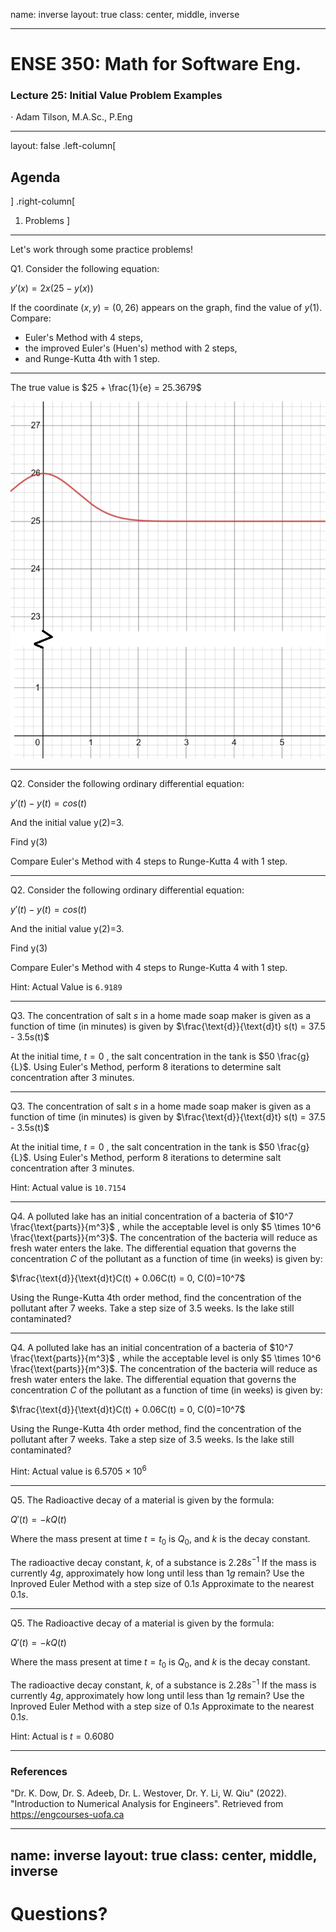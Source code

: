 name: inverse
layout: true
class: center, middle, inverse

---

# ENSE 350: Math for Software Eng.

### Lecture 25: Initial Value Problem Examples

$\cdot$ Adam Tilson, M.A.Sc., P.Eng

---

layout: false
.left-column[
  ## Agenda
]
.right-column[
1. Problems
]
---
Let's work through some practice problems!

Q1. Consider the following equation:

$y'(x)=2x(25-y(x))$

If the coordinate $(x,y) = (0, 26)$ appears on the graph, find the value of $y(1)$. Compare: 
- Euler's Method with 4 steps, 
- the improved Euler's (Huen's) method with 2 steps, 
- and Runge-Kutta 4th with 1 step.

---

The true value is $25 + \frac{1}{e} = 25.3679$

![](actual.png)

---

Q2. Consider the following ordinary differential equation:

$y'(t) - y(t) = cos(t)$

And the initial value y(2)=3.

Find y(3)

Compare Euler's Method with 4 steps to Runge-Kutta 4 with 1 step.

---

Q2. Consider the following ordinary differential equation:

$y'(t) - y(t) = cos(t)$

And the initial value y(2)=3.

Find y(3)

Compare Euler's Method with 4 steps to Runge-Kutta 4 with 1 step.

Hint: Actual Value is `6.9189`

---

Q3. The concentration of salt $s$ in a home made soap maker is given as a function of time (in minutes) is given by
$\frac{\text{d}}{\text{d}t} s(t) = 37.5 - 3.5s(t)$

At the initial time, $t=0$ , the salt concentration in the tank is $50 \frac{g}{L}$. Using Euler's Method, perform $8$ iterations to determine salt concentration after $3$ minutes.

---

Q3. The concentration of salt $s$ in a home made soap maker is given as a function of time (in minutes) is given by
$\frac{\text{d}}{\text{d}t} s(t) = 37.5 - 3.5s(t)$

At the initial time, $t=0$ , the salt concentration in the tank is $50 \frac{g}{L}$. Using Euler's Method, perform $8$ iterations to determine salt concentration after $3$ minutes.

Hint: Actual value is `10.7154`

---

Q4. A polluted lake has an initial concentration of a bacteria of $10^7 \frac{\text{parts}}{m^3}$ , while the acceptable level is only $5 \times 10^6 \frac{\text{parts}}{m^3}$. The concentration of the bacteria will reduce as fresh water enters the lake. The differential equation that governs the concentration $C$ of the pollutant as a function of time (in weeks) is given by:

$\frac{\text{d}}{\text{d}t}C(t) + 0.06C(t) = 0, C(0)=10^7$

Using the Runge-Kutta 4th order method, find the concentration of the pollutant after $7$ weeks. Take a step size of $3.5$ weeks. Is the lake still contaminated?

---

Q4. A polluted lake has an initial concentration of a bacteria of $10^7 \frac{\text{parts}}{m^3}$ , while the acceptable level is only $5 \times 10^6 \frac{\text{parts}}{m^3}$. The concentration of the bacteria will reduce as fresh water enters the lake. The differential equation that governs the concentration $C$ of the pollutant as a function of time (in weeks) is given by:

$\frac{\text{d}}{\text{d}t}C(t) + 0.06C(t) = 0, C(0)=10^7$

Using the Runge-Kutta 4th order method, find the concentration of the pollutant after $7$ weeks. Take a step size of $3.5$ weeks. Is the lake still contaminated?

Hint: Actual value is $6.5705 \times 10^6$

---

Q5. The Radioactive decay of a material is given by the formula:

$Q'(t)=-kQ(t)$

Where the mass present at time $t=t_0$ is $Q_0$, and $k$ is the decay constant. 

The radioactive decay constant, $k$, of a substance is $2.28 s^{-1}$ If the mass is currently $4g$, approximately how long until less than $1g$ remain? Use the Inproved Euler Method with a step size of $0.1 s$ Approximate to the nearest $0.1 s$.

---

Q5. The Radioactive decay of a material is given by the formula:

$Q'(t)=-kQ(t)$

Where the mass present at time $t=t_0$ is $Q_0$, and $k$ is the decay constant. 

The radioactive decay constant, $k$, of a substance is $2.28 s^{-1}$ If the mass is currently $4g$, approximately how long until less than $1g$ remain? Use the Inproved Euler Method with a step size of $0.1 s$ Approximate to the nearest $0.1 s$.

Hint: Actual is $t = 0.6080$

---

### References

"Dr. K. Dow, Dr. S. Adeeb, Dr. L. Westover, Dr. Y. Li, W. Qiu" (2022). "Introduction to Numerical Analysis for Engineers". Retrieved from https://engcourses-uofa.ca 

---

name: inverse
layout: true
class: center, middle, inverse
---
# Questions?
